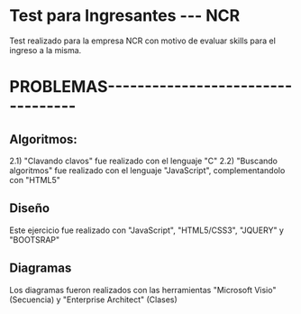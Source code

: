 # Test para Ingresantes --- NCR
Test realizado para la empresa NCR con motivo de evaluar skills para el ingreso a la misma.

# PROBLEMAS----------------------------------

## Algoritmos:  
  2.1) "Clavando clavos" fue realizado con el lenguaje "C"
  2.2) "Buscando algoritmos" fue realizado con el lenguaje "JavaScript", complementandolo con "HTML5" 
  
## Diseño
  Este ejercicio fue realizado con "JavaScript", "HTML5/CSS3", "JQUERY" y "BOOTSRAP"
  
## Diagramas
  Los diagramas fueron realizados con las herramientas "Microsoft Visio" (Secuencia) y "Enterprise Architect" (Clases)
